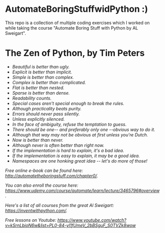 # AutomateBoringStuffwidPython :) 
This repo is a collection of multiple coding exercises which I worked on while taking the course "Automate Boring Stuff with Python by AL Sweigart".

# The Zen of Python, by Tim Peters

- *Beautiful is better than ugly.*
- *Explicit is better than implicit.*
- *Simple is better than complex.*
- *Complex is better than complicated.*
- *Flat is better than nested.*
- *Sparse is better than dense.*
- *Readability counts.*
- *Special cases aren't special enough to break the rules.*
- *Although practicality beats purity.*
- *Errors should never pass silently.*
- *Unless explicitly silenced.*
- *In the face of ambiguity, refuse the temptation to guess.*
- *There should be one-- and preferably only one --obvious way to do it.*
- *Although that way may not be obvious at first unless you're Dutch.*
- *Now is better than never.*
- *Although never is often better than *right* now.*
- *If the implementation is hard to explain, it's a bad idea.*
- *If the implementation is easy to explain, it may be a good idea.*
- *Namespaces are one honking great idea -- let's do more of those!*


*Free online e-book can be found here: http://automatetheboringstuff.com/chapter0/.*

*You can also enroll the course here: https://www.udemy.com/course/automate/learn/lecture/3465796#overview.*

*Here's a list of all courses from the great Al Sweigart: https://inventwithpython.com/.*

*Free lessons on Youtube: https://www.youtube.com/watch?v=kSrnLbioN6w&list=PL0-84-yl1fUmeV_2bBSguF_S0TVZk8wow*
